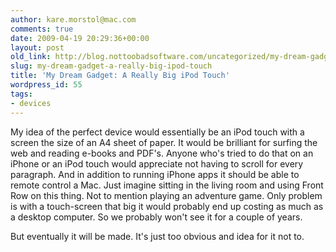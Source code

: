 ```yaml
---
author: kare.morstol@mac.com
comments: true
date: 2009-04-19 20:29:36+00:00
layout: post
old_link: http://blog.nottoobadsoftware.com/uncategorized/my-dream-gadget-a-really-big-ipod-touch/
slug: my-dream-gadget-a-really-big-ipod-touch
title: 'My Dream Gadget: A Really Big iPod Touch'
wordpress_id: 55
tags:
- devices
---
```


My idea of the perfect device would essentially be an iPod touch with a screen the size of an A4 sheet of paper. It would be brilliant for surfing the web and reading e-books and PDF's. Anyone who's tried to do that on an iPhone or an iPod touch would appreciate not having to scroll for every paragraph. And in addition to running iPhone apps it should be able to remote control a Mac. Just imagine sitting in the living room and using Front Row on this thing. Not to mention playing an adventure game. Only problem is with a touch-screen that big it would probably end up costing as much as a desktop computer. So we probably won't see it for a couple of years.

But eventually it will be made. It's just too obvious and idea for it not to.
